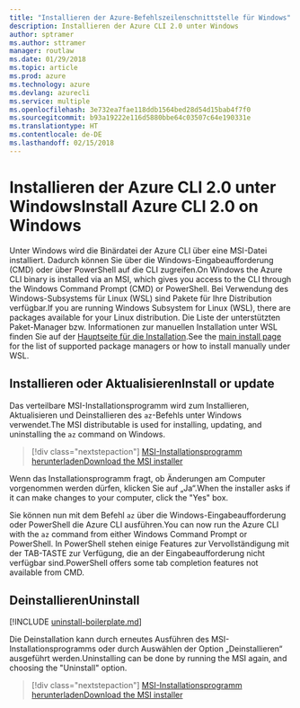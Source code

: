 ```yaml
---
title: "Installieren der Azure-Befehlszeilenschnittstelle für Windows"
description: Installieren der Azure CLI 2.0 unter Windows
author: sptramer
ms.author: sttramer
manager: routlaw
ms.date: 01/29/2018
ms.topic: article
ms.prod: azure
ms.technology: azure
ms.devlang: azurecli
ms.service: multiple
ms.openlocfilehash: 3e732ea7fae118ddb1564bed28d54d15bab4f7f0
ms.sourcegitcommit: b93a19222e116d5880bbe64c03507c64e190331e
ms.translationtype: HT
ms.contentlocale: de-DE
ms.lasthandoff: 02/15/2018
---
```

# <a name="install-azure-cli-20-on-windows"></a><span data-ttu-id="2af59-103">Installieren der Azure CLI 2.0 unter Windows</span><span class="sxs-lookup"><span data-stu-id="2af59-103">Install Azure CLI 2.0 on Windows</span></span>

<span data-ttu-id="2af59-104">Unter Windows wird die Binärdatei der Azure CLI über eine MSI-Datei installiert. Dadurch können Sie über die Windows-Eingabeaufforderung (CMD) oder über PowerShell auf die CLI zugreifen.</span><span class="sxs-lookup"><span data-stu-id="2af59-104">On Windows the Azure CLI binary is installed via an MSI, which gives you access to the CLI through the Windows Command Prompt (CMD) or PowerShell.</span></span>
<span data-ttu-id="2af59-105">Bei Verwendung des Windows-Subsystems für Linux (WSL) sind Pakete für Ihre Distribution verfügbar.</span><span class="sxs-lookup"><span data-stu-id="2af59-105">If you are running Windows Subsystem for Linux (WSL), there are packages available for your Linux distribution.</span></span> <span data-ttu-id="2af59-106">Die Liste der unterstützten Paket-Manager bzw. Informationen zur manuellen Installation unter WSL finden Sie auf der [Hauptseite für die Installation](install-azure-cli.md).</span><span class="sxs-lookup"><span data-stu-id="2af59-106">See the [main install page](install-azure-cli.md) for the list of supported package managers or how to install manually under WSL.</span></span>

## <a name="install-or-update"></a><span data-ttu-id="2af59-107">Installieren oder Aktualisieren</span><span class="sxs-lookup"><span data-stu-id="2af59-107">Install or update</span></span>

<span data-ttu-id="2af59-108">Das verteilbare MSI-Installationsprogramm wird zum Installieren, Aktualisieren und Deinstallieren des `az`-Befehls unter Windows verwendet.</span><span class="sxs-lookup"><span data-stu-id="2af59-108">The MSI distributable is used for installing, updating, and uninstalling the `az` command on Windows.</span></span>

> [!div class="nextstepaction"]
> [<span data-ttu-id="2af59-109">MSI-Installationsprogramm herunterladen</span><span class="sxs-lookup"><span data-stu-id="2af59-109">Download the MSI installer</span></span>](https://azurecliprod.blob.core.windows.net/msi/azure-cli-latest.msi)

<span data-ttu-id="2af59-110">Wenn das Installationsprogramm fragt, ob Änderungen am Computer vorgenommen werden dürfen, klicken Sie auf „Ja“.</span><span class="sxs-lookup"><span data-stu-id="2af59-110">When the installer asks if it can make changes to your computer, click the "Yes" box.</span></span>

<span data-ttu-id="2af59-111">Sie können nun mit dem Befehl `az` über die Windows-Eingabeaufforderung oder PowerShell die Azure CLI ausführen.</span><span class="sxs-lookup"><span data-stu-id="2af59-111">You can now run the Azure CLI with the `az` command from either Windows Command Prompt or PowerShell.</span></span> <span data-ttu-id="2af59-112">In PowerShell stehen einige Features zur Vervollständigung mit der TAB-TASTE zur Verfügung, die an der Eingabeaufforderung nicht verfügbar sind.</span><span class="sxs-lookup"><span data-stu-id="2af59-112">PowerShell offers some tab completion features not available from CMD.</span></span>

## <a name="uninstall"></a><span data-ttu-id="2af59-113">Deinstallieren</span><span class="sxs-lookup"><span data-stu-id="2af59-113">Uninstall</span></span>

[!INCLUDE [uninstall-boilerplate.md](includes/uninstall-boilerplate.md)]

<span data-ttu-id="2af59-114">Die Deinstallation kann durch erneutes Ausführen des MSI-Installationsprogramms oder durch Auswählen der Option „Deinstallieren“ ausgeführt werden.</span><span class="sxs-lookup"><span data-stu-id="2af59-114">Uninstalling can be done by running the MSI again, and choosing the "Uninstall" option.</span></span>

> [!div class="nextstepaction"]
> [<span data-ttu-id="2af59-115">MSI-Installationsprogramm herunterladen</span><span class="sxs-lookup"><span data-stu-id="2af59-115">Download the MSI installer</span></span>](https://azurecliprod.blob.core.windows.net/msi/azure-cli-latest.msi)
